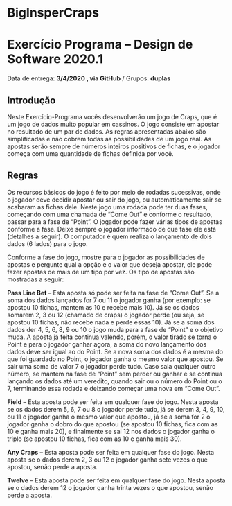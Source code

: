 # BigInsperCraps
# Exercício Programa – Design de Software 2020.1

Data de entrega: **3/4/2020 , via GitHub** / Grupos: **duplas**

## Introdução

Neste Exercício-Programa vocês desenvolverão um jogo de Craps, que é um jogo de
dados muito popular em cassinos. O jogo consiste em apostar no resultado de um par de
dados. As regras apresentadas abaixo são simplificadas e não cobrem todas as
possibilidades de um jogo real. As apostas serão sempre de números inteiros positivos de
fichas, e o jogador começa com uma quantidade de fichas definida por você.

## Regras

Os recursos básicos do jogo é feito por meio de rodadas sucessivas, onde o jogador deve
decidir apostar ou sair do jogo, ou automaticamente sair se acabaram as fichas dele. Neste
jogo uma rodada pode ter duas fases, começando com uma chamada de “Come Out” e
conforme o resultado, passar para a fase de “Point”. O jogador pode fazer várias tipos de
apostas conforme a fase. Deixe sempre o jogador informado de que fase ele está (detalhes
a seguir). O computador é quem realiza o lançamento de dois dados (6 lados) para o jogo.

Conforme a fase do jogo, mostre para o jogador as possibilidades de apostas e pergunte
qual a opção e o valor que deseja apostar, ele pode fazer apostas de mais de um tipo por
vez. Os tipo de apostas são mostradas a seguir:

**Pass Line Bet** – Esta aposta só pode ser feita na fase de “Come Out”. Se a soma dos
dados lançados for 7 ou 11 o jogador ganha (por exemplo: se apostou 10 fichas, mantem
as 10 e recebe mais 10). Já se os dados somarem 2, 3 ou 12 (chamado de craps) o jogador
perde (ou seja, se apostou 10 fichas, não recebe nada e perde essas 10). Já se a soma
dos dados der 4, 5, 6, 8, 9 ou 10 o jogo muda para a fase de “Point” e o objetivo muda. A
aposta já feita continua valendo, porém, o valor tirado se torna o Point e para o jogador
ganhar agora, a soma do novo lançamento dos dados deve ser igual ao do Point. Se a
nova soma dos dados é a mesma do que foi guardado no Point, o jogador ganha o mesmo
valor que apostou. Se sair uma soma de valor 7 o jogador perde tudo. Caso saia qualquer
outro número, se mantem na fase de “Point” sem perder ou ganhar e se continua lançando
os dados até um veredito, quando sair ou o número do Point ou o 7, terminando essa
rodada e deixando começar uma nova em “Come Out”.

**Field** – Esta aposta pode ser feita em qualquer fase do jogo. Nesta aposta se os dados
derem 5, 6, 7 ou 8 o jogador perde tudo, já se derem 3, 4, 9, 10, ou 11 o jogador ganha o
mesmo valor que apostou, já se a soma for 2 o jogador ganha o dobro do que apostou (se
apostou 10 fichas, fica com as 10 e ganha mais 20), e finalmente se sai 12 nos dados o
jogador ganha o triplo (se apostou 10 fichas, fica com as 10 e ganha mais 30).

**Any Craps** – Esta aposta pode ser feita em qualquer fase do jogo. Nesta aposta se o
dados derem 2, 3 ou 12 o jogador ganha sete vezes o que apostou, senão perde a aposta.

**Twelve** – Esta aposta pode ser feita em qualquer fase do jogo. Nesta aposta se o dados
derem 12 o jogador ganha trinta vezes o que apostou, senão perde a aposta.


